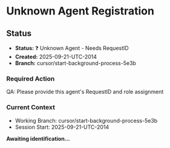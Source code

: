 # Unknown Agent Registration

## Status
- **Status:** ❓ Unknown Agent - Needs RequestID
- **Created:** 2025-09-21-UTC-2014  
- **Branch:** cursor/start-background-process-5e3b

### Required Action
QA: Please provide this agent's RequestID and role assignment

### Current Context
- Working Branch: cursor/start-background-process-5e3b
- Session Start: 2025-09-21-UTC-2014

**Awaiting identification...**
